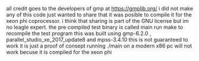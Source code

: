all credit goes to the developers of gmp at https://gmplib.org/
i did not make any of this code just wanted to share that it was posible to compile it for the xeon phi coprocessor.
i think that sharing is part of the GNU license but im no leagle expert.
the pre compiled test binary is called main
run make to recompile the test program
this was built using gmp-6.2.0 , parallel_studio_xe_2017_update8 and mpss-3.4.10
this is not guaranteed to work it is just a proof of consept
running ./main on a modern x86 pc will not work becuse it is compiled for the xeon phi
